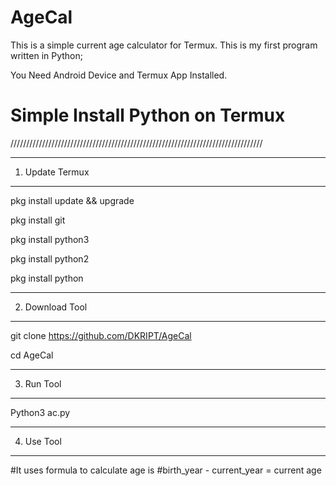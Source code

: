 # AgeCal
This is a simple current age calculator for Termux. This is my first program written in Python;

You Need Android Device and Termux App Installed.

# Simple Install Python on Termux
////////////////////////////////////////////////////////////////////////////////

-----------------
1) Update Termux
-----------------
pkg install update && upgrade

pkg install git

pkg install python3

pkg install python2

pkg install python

-----------------
2) Download Tool
-----------------

git clone https://github.com/DKRIPT/AgeCal

cd AgeCal

-----------------
3) Run Tool
-----------------

Python3 ac.py

-----------------
4) Use Tool
-----------------

#It uses formula to calculate age is
#birth_year - current_year = current age






